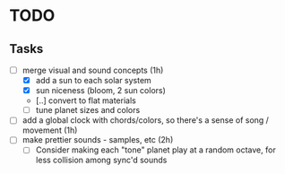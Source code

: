 # TODO

## Tasks
- [ ] merge visual and sound concepts (1h)
  - [x] add a sun to each solar system
  - [x] sun niceness (bloom, 2 sun colors)
  - [..] convert to flat materials
  - [ ] tune planet sizes and colors
- [ ] add a global clock with chords/colors, so there's a sense of song / movement (1h)
- [ ] make prettier sounds - samples, etc (2h)
  - [ ] Consider making each "tone" planet play at a random octave, for less collision among sync'd sounds
